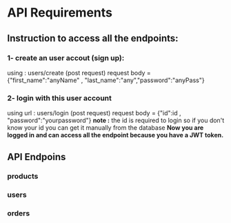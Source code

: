 # API Requirements
## Instruction to access all the endpoints:
### 1- create an user accout (sign up):
using : users/create (post request)
request body = {"first_name":"anyName" , "last_name":"any","password":"anyPass"}
### 2- login with this user account
using url : users/login (post request)
request body = {"id":id , "password":"yourpassword"}
**note :** the id is required to login so if you don't know your id you can get it manually from the database
**Now you are logged in and can access all the endpoint because you have a JWT token.**
## API Endpoins

### products


### users

### orders
